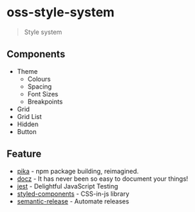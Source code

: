 # oss-style-system

> Style system

## Components

- Theme
  - Colours
  - Spacing
  - Font Sizes
  - Breakpoints
- Grid
- Grid List
- Hidden
- Button

## Feature

- [pika](https://github.com/pikapkg/pack) - npm package building, reimagined.
- [docz](https://github.com/pedronauck/docz) - It has never been so easy to document your things!
- [jest](https://github.com/facebook/jest) - Delightful JavaScript Testing
- [styled-components](https://www.styled-components.com/) - CSS-in-js library
- [semantic-release](https://semantic-release.gitbook.io/semantic-release/) - Automate releases
